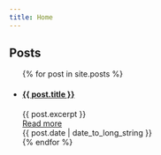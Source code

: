 ```yaml
---
title: Home
---
```


<section id="posts">
  <h2>Posts</h2>
  <ul id="post-list">
    {% for post in site.posts %}
      <li class="post">
        <a href="{{ post.url }}"><h4>{{ post.title }}</h4></a>
        <div class="post-excerpt">{{ post.excerpt }}</div>
        <a href="{{ post.url }}" class="read-more">Read more</a>
        <div class="date">{{ post.date | date_to_long_string }}</div>
      </li>
    {% endfor %}
  </ul>
</section>